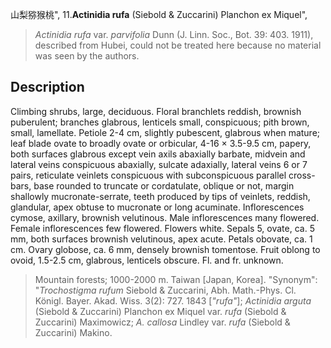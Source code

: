 山梨猕猴桃",
11.**Actinidia rufa** (Siebold & Zuccarini) Planchon ex Miquel",

> *Actinidia rufa* var. *parvifolia* Dunn (J. Linn. Soc., Bot. 39: 403. 1911), described from Hubei, could not be treated here because no material was seen by the authors.

## Description
Climbing shrubs, large, deciduous. Floral branchlets reddish, brownish puberulent; branches glabrous, lenticels small, conspicuous; pith brown, small, lamellate. Petiole 2-4 cm, slightly pubescent, glabrous when mature; leaf blade ovate to broadly ovate or orbicular, 4-16 × 3.5-9.5 cm, papery, both surfaces glabrous except vein axils abaxially barbate, midvein and lateral veins conspicuous abaxially, sulcate adaxially, lateral veins 6 or 7 pairs, reticulate veinlets conspicuous with subconspicuous parallel cross-bars, base rounded to truncate or cordatulate, oblique or not, margin shallowly mucronate-serrate, teeth produced by tips of veinlets, reddish, glandular, apex obtuse to mucronate or long acuminate. Inflorescences cymose, axillary, brownish velutinous. Male inflorescences many flowered. Female inflorescences few flowered. Flowers white. Sepals 5, ovate, ca. 5 mm, both surfaces brownish velutinous, apex acute. Petals obovate, ca. 1 cm. Ovary globose, ca. 6 mm, densely brownish tomentose. Fruit oblong to ovoid, 1.5-2.5 cm, glabrous, lenticels obscure. Fl. and fr. unknown.

> Mountain forests; 1000-2000 m. Taiwan [Japan, Korea].
  "Synonym": "*Trochostigma rufum* Siebold &amp; Zuccarini, Abh. Math.-Phys. Cl. Königl. Bayer. Akad. Wiss. 3(2): 727. 1843 [*\"rufa\"*]; *Actinidia arguta* (Siebold &amp; Zuccarini) Planchon ex Miquel var. *rufa* (Siebold &amp; Zuccarini) Maximowicz; *A. callosa* Lindley var. *rufa* (Siebold &amp; Zuccarini) Makino.
